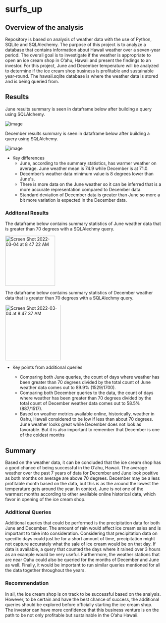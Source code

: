 # surfs_up

## Overview of the analysis 
Repository is based on analysis of weather data with the use of Python, SQLite and SQLAlechemy. The purpose of this project is to analyze a database that contains information about Hawaii weather over a seven-year period. The overall goal is to investigate if the weather is appropriate to open an ice cream shop in O’ahu, Hawaii and present the findings to an investor. For this project, June and December temperature will be analyzed to determine if the ice cream shop business is profitable and sustainable year-round. The hawaii.sqlite database is where the weather data is stored and is being queried from.



## Results

June results summary is seen in dataframe below after building a query using SQLAlchemy.


![image](https://user-images.githubusercontent.com/96553992/156707463-7c2e92ca-5890-44a8-8d63-536fe391881e.png)




December results summary is seen in dataframe below after building a query using SQLAlchemy.

![image](https://user-images.githubusercontent.com/96553992/156707550-918b7100-6890-4482-980a-1d1858365c39.png)




* Key differences
  *  June, according to the summary statistics, has warmer weather on average. June weather mean is 74.9 while December is at 71.0.
  *  December’s weather data minimum value is 8 degrees lower than June's.
  *  There is more data on the June weather so it can be inferred that is a more accurate representation compared to December data.
  *  Standard deviation of December data is greater than June so more a bit more variation is expected in the December data.


### Additonal Results 

The dataframe below contains summary statistics of June weather data that is greater than 70 degrees with a SQLAlechmy query.

<img width="161" alt="Screen Shot 2022-03-04 at 8 47 22 AM" src="https://user-images.githubusercontent.com/96553992/156774704-a0a60711-7c97-4036-ac8c-b179a7d9c34c.png">


The dataframe below contains summary statistics of December weather data that is greater than 70 degrees with a SQLAlechmy query.

<img width="179" alt="Screen Shot 2022-03-04 at 8 47 37 AM" src="https://user-images.githubusercontent.com/96553992/156774723-53a84fb6-a668-451c-b89d-fdbc62cfb4e1.png">

* Key points from additional queries

  * Comparing both June queries, the count of days where weather has been greater than 70 degrees divided by the total count of June weather data comes out to 89.9% (1529/1700). 
  * Comparing both December queries to the data, the count of days where weather has been greater than 70 degrees divided by the total count of December weather data comes out to 58.5% (887/1517). 
  * Based on weather metrics available online, historically, weather in Oahu, Hawaii considered to be low if less than about 70 degrees. June weather looks great while December does not look as favorable. But it is also important to remember that December is one of the coldest months

## Summary 

Based on the weather data, it can be concluded that the ice cream shop has a good chance of being successful in the O’ahu, Hawaii. The average weather over the past 7 years of data for December and June look positive as both months on average are above 70 degrees. December may be a less profitable month based on the data, but this is as the around the lowest the temperature gets around the year. In context, June is not one of the warmest months according to other available online historical data, which favor in opening of the ice cream shop.

### Additional Queries
Additional queries that could be performed is the precipitation data for both June and December. The amount of rain would affect ice cream sales and is important to take into consideration. Considering that precipitation data on specific days could just be for a short amount of time, precipitation might not capture accurately what the sale of ice cream would be on that day. If data is available, a query that counted the days where it rained over 3 hours as an example would be very useful. Furthermore, the weather stations that are near Oahu could also be queried for the months of December and June as well. Finally, it would be important to run similar queries mentioned for all the data together throughout the years.

### Recommendation 
In all, the ice cream shop is on track to be successful based on the analysis. However, to be certain and have the best chance of success, the additional queries should be explored before officially starting the ice cream shop. The investor can have more confidence that this business venture is on the path to be not only profitable but sustainable in the O’ahu Hawaii.



